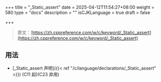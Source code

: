 +++
title = "_Static_assert"
date = 2025-04-12T11:54:27+08:00
weight = 580
type = "docs"
description = ""
isCJKLanguage = true
draft = false

+++

> 原文：[https://zh.cppreference.com/w/c/keyword/_Static_assert](https://zh.cppreference.com/w/c/keyword/_Static_assert)

## 用法

- [_Static_assert 声明]({{< ref "/c/language/declarations/_Static_assert" >}}) (C11 起)(C23 弃用)
